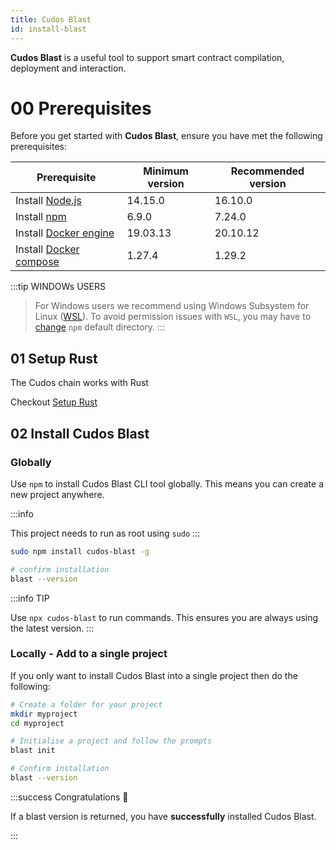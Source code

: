 ```yaml
---
title: Cudos Blast
id: install-blast
---
```


**Cudos Blast** is a useful tool to support smart contract compilation, deployment and interaction. 

# 00 Prerequisites

Before you get started with **Cudos Blast**, ensure you have met the following prerequisites:

| Prerequisite   | Minimum version | Recommended version |
| ---            | ---             | ---                 |
| Install [Node.js](https://nodejs.org/en/download/package-manager/)       | 14.15.0         | 16.10.0             |
| Install [npm](https://www.npmjs.com/)            | 6.9.0           | 7.24.0              |
| Install [Docker engine](https://docs.docker.com/engine/install)  | 19.03.13        | 20.10.12            |
| Install [Docker compose](https://github.com/docker/compose) | 1.27.4          | 1.29.2              |  

:::tip WINDOWs USERS
> For Windows users we recommend using Windows Subsystem for Linux ([WSL](https://docs.microsoft.com/en-us/windows/wsl/install-manual#downloading-distros)).
> To avoid permission issues with `WSL`, you may have to [change](https://docs.npmjs.com/resolving-eacces-permissions-errors-when-installing-packages-globally#manually-change-npms-default-directory) `npm` default directory. 
:::

## 01 Setup Rust

The Cudos chain works with Rust

Checkout [Setup Rust](/docs/build/overview/setup-rust)

## 02 Install Cudos Blast

### Globally

Use `npm` to install Cudos Blast CLI tool globally. This means you can create a new project anywhere. 

:::info

This project needs to run as root using `sudo` 
:::

```bash
sudo npm install cudos-blast -g

# confirm installation
blast --version
```
:::info TIP

Use `npx cudos-blast` to run commands. This ensures you are always using the latest version. 
:::

### Locally - Add to a single project

If you only want to install Cudos Blast into a single project then do the following:

```bash
# Create a folder for your project
mkdir myproject
cd myproject

# Initialise a project and follow the prompts
blast init

# Confirm installation
blast --version
```

:::success Congratulations 🎉

If a blast version is returned, you have **successfully** installed Cudos Blast.

:::


